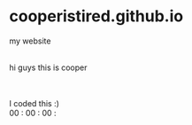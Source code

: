 # cooperistired.github.io
my website
<html>
  <title>website</title>
  </head>
  <body>
  <br>hi guys this is cooper</p>
  <br>
  <br>I coded this :)
  </body>
  </html>

<html>
  <head>
    <title>clock</title>
    <script type="text/javascript" src="script.js"></script>
    <link type="text/css" rel="stylesheet" href="style.css">
  </head>
  <body>
    <div class="clock">
      <span id="hr">00</span>
      <span> : </span>
      <span id="min">00</span>
      <span> : </span>
      <span id="sec">00</span>
      <span> : </span>
</html>
